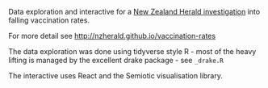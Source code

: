 Data exploration and interactive for a [New Zealand Herald investigation](https://www.nzherald.co.nz/nz/news/article.cfm?c_id=1&objectid=12250703)
into falling vaccination rates.

For more detail see http://nzherald.github.io/vaccination-rates


The data exploration was done using tidyverse style R - most of the heavy lifting
is managed by the excellent drake package - see `_drake.R`

The interactive uses React and the Semiotic visualisation library.



